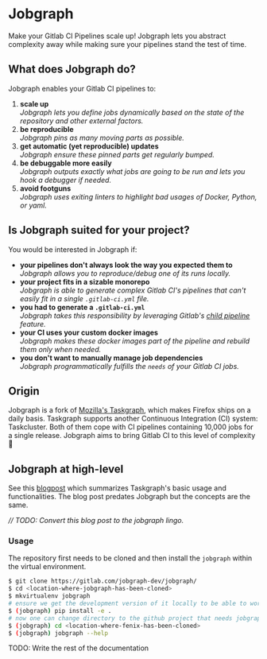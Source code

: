 # Jobgraph

Make your Gitlab CI Pipelines scale up! Jobgraph lets you abstract complexity away while making sure your pipelines stand the test of time.

## What does Jobgraph do?

Jobgraph enables your Gitlab CI pipelines to:
 1. **scale up**  
 *Jobgraph lets you define jobs dynamically based on the state of the repository and other external factors.*
 1. **be reproducible**  
 *Jobgraph pins as many moving parts as possible.*
 1. **get automatic (yet reproducible) updates**  
 *Jobgraph ensure these pinned parts get regularly bumped.*
 1. **be debuggable more easily**  
 *Jobgraph outputs exactly what jobs are going to be run and lets you hook a debugger if needed.*
 1. **avoid footguns**  
 *Jobgraph uses exiting linters to highlight bad usages of Docker, Python, or yaml.*

## Is Jobgraph suited for your project?

You would be interested in Jobgraph if:
 * **your pipelines don't always look the way you expected them to**  
 *Jobgraph allows you to reproduce/debug one of its runs locally.*
 * **your project fits in a sizable monorepo**  
 *Jobgraph is able to generate complex Gitlab CI's pipelines that can't easily fit in a single `.gitlab-ci.yml` file.*
 * **you had to generate a `.gitlab-ci.yml`**  
 *Jobgraph takes this responsibility by leveraging Gitlab's [child pipeline](https://docs.gitlab.com/ee/ci/pipelines/parent_child_pipelines.html) feature.*
 * **your CI uses your custom docker images**  
 *Jobgraph makes these docker images part of the pipeline and rebuild them only when needed.*
 * **you don't want to manually manage job dependencies**  
 *Jobgraph programmatically fulfills the `needs` of your Gitlab CI jobs.*

## Origin

Jobgraph is a fork of [Mozilla's Taskgraph](https://hg.mozilla.org/ci/taskgraph/), which makes Firefox ships on a daily basis. Taskgraph supports another Continuous Integration (CI) system: Taskcluster. Both of them cope with CI pipelines containing 10,000 jobs for a single release. Jobgraph aims to bring Gitlab CI to this level of complexity 🙂

## Jobgraph at high-level


See this [blogpost](https://johanlorenzo.github.io/blog/2019/10/24/taskgraph-is-now-deployed-to-the-biggest-mozilla-mobile-projects.html) which summarizes Taskgraph's basic usage and functionalities. The blog post predates Jobgraph but the concepts are the same.

*// TODO: Convert this blog post to the jobgraph lingo.*

### Usage

The repository first needs to be cloned and then install the ``jobgraph``
within the virtual environment.

```sh
$ git clone https://gitlab.com/jobgraph-dev/jobgraph/
$ cd <location-where-jobgraph-has-been-cloned>
$ mkvirtualenv jobgraph
# ensure we get the development version of it locally to be able to work with it
$ (jobgraph) pip install -e .
# now one can change directory to the github project that needs jobgraph, e.g. Fenix
$ (jobgraph) cd <location-where-fenix-has-been-cloned>
$ (jobgraph) jobgraph --help
```

TODO: Write the rest of the documentation
